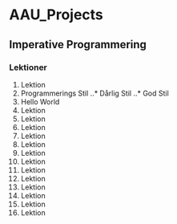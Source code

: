 # AAU_Projects

## Imperative Programmering
### Lektioner
1. Lektion
  1. Programmerings Stil
    ..* Dårlig Stil
    ..* God Stil
  2. Hello World
2. Lektion
3. Lektion
4. Lektion
5. Lektion
6. Lektion
7. Lektion
8. Lektion
9. Lektion
10. Lektion
11. Lektion
12. Lektion
13. Lektion
14. Lektion
